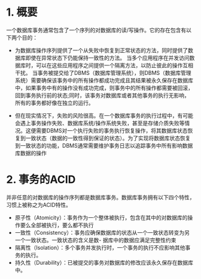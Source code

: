 # 1. 概要
一个数据库事务通常包含了一个序列的对数据库的读/写操作。它的存在包含有以下两个目的：

- 为数据库操作序列提供了一个从失败中恢复到正常状态的方法，同时提供了数据库即使在异常状态下仍能保持一致性的方法。
当多个应用程序在并发访问数据库时，可以在这些应用程序之间提供一个隔离方法，以防止彼此的操作互相干扰。
当事务被提交给了DBMS（数据库管理系统），则DBMS（数据库管理系统）需要确保该事务中的所有操作都成功完成且其结果被永久保存在数据库中，如果事务中有的操作没有成功完成，则事务中的所有操作都需要被回滚，回到事务执行前的状态;同时，该事务对数据库或者其他事务的执行无影响，所有的事务都好像在独立的运行。

- 但在现实情况下，失败的风险很高。在一个数据库事务的执行过程中，有可能会遇上事务操作失败、数据库系统/操作系统失败，甚至是存储介质失败等情况。这便需要DBMS对一个执行失败的事务执行恢复操作，将其数据库状态恢复到一致状态（数据的一致性得到保证的状态）。为了实现将数据库状态恢复到一致状态的功能，DBMS通常需要维护事务日志以追踪事务中所有影响数据库数据的操作
# 2. 事务的ACID
并非任意的对数据库的操作序列都是数据库事务。数据库事务拥有以下四个特性，习惯上被称之为ACID特性。

- 原子性（Atomicity）：事务作为一个整体被执行，包含在其中的对数据库的操作要么全部被执行，要么都不执行
- 一致性（Consistency）：事务应确保数据库的状态从一个一致状态转变为另一个一致状态。一致状态的含义是数- 据库中的数据应满足完整性约束
- 隔离性（Isolation）：多个事务并发执行时，一个事务的执行不应影响其他事务的执行。
- 持久性（Durability）：已被提交的事务对数据库的修改应该永久保存在数据库中。
